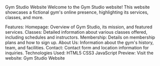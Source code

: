 Gym Studio Website
Welcome to the Gym Studio website! This website showcases a fictional gym's online presence, highlighting its services, classes, and more.

Features:
Homepage: Overview of Gym Studio, its mission, and featured services.
Classes: Detailed information about various classes offered, including schedules and instructors.
Membership: Details on membership plans and how to sign up.
About Us: Information about the gym's history, team, and facilities.
Contact: Contact form and location information for inquiries.
Technologies Used:
HTML5
CSS3
JavaScript
Preview:
Visit the website: Gym Studio Website
